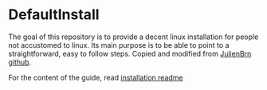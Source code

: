 # DefaultInstall

The goal of this repository is to provide a decent linux installation for people not accustomed to linux. Its main purpose is to be able to point to a straightforward, easy to follow steps. Copied and modified from [JulienBrn github](https://github.com/JulienBrn/DefaultInstall/).

For the content of the guide, read [installation readme](https://github.com/paschels/DefaultInstall/blob/main/Installation.md)
